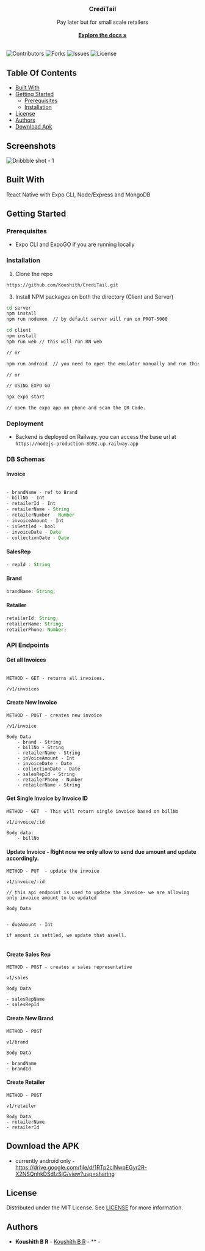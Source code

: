 <br/>
<p align="center">
  <h3 align="center">CrediTail</h3>

  <p align="center">
    Pay later but for small scale retailers
    <br/>
    <br/>
    <a href="https://github.com/koushith/CrediTail"><strong>Explore the docs »</strong></a>
    <br/>
    <br/>
  </p>
</p>

![Contributors](https://img.shields.io/github/contributors/koushith/CrediTail?color=dark-green) ![Forks](https://img.shields.io/github/forks/koushith/CrediTail?style=social) ![Issues](https://img.shields.io/github/issues/koushith/CrediTail) ![License](https://img.shields.io/github/license/koushith/CrediTail)

## Table Of Contents

- [Built With](#built-with)
- [Getting Started](#getting-started)
  - [Prerequisites](#prerequisites)
  - [Installation](#installation)
- [License](#license)
- [Authors](#authors)
- [Download Apk](#download)

## Screenshots

![Dribbble shot - 1](https://user-images.githubusercontent.com/30016242/230851429-24b4d646-01ab-4928-ba6e-ed71ad78a4f5.png)

## Built With

React Native with Expo CLI, Node/Express and MongoDB

## Getting Started

### Prerequisites

- Expo CLI and ExpoGO if you are running locally

### Installation

1. Clone the repo

```sh
https://github.com/Koushith/CrediTail.git
```

3. Install NPM packages on both the directory (Client and Server)

```sh
cd server
npm install
npm run nodemon  // by default server will run on PROT-5000
```

```sh
cd client
npm install
npm run web // this will run RN web

// or

npm run android  // you need to open the emulator manually and run this command(if you are on Windows and Linux.

// or

// USING EXPO GO

npx expo start

// open the expo app on phone and scan the QR Code.

```

### Deployment

- Backend is deployed on Railway. you can access the base url at
  `https://nodejs-production-8b92.up.railway.app`

### DB Schemas

#### Invoice

```js

- brandName - ref to Brand
- billNo - Int
- retailerId - Int
- retailerName - String
- retailerNumber - Number
- invoiceAmount - Int
- isSettled - bool
- invoiceDate - Date
- collectionDate - Date

```

#### SalesRep

```js
- repId : String
```

#### Brand

```js
brandName: String;
```

#### Retailer

```js
retailerId: String;
retailerName: String;
retailerPhone: Number;
```

### API Endpoints

#### Get all Invoices

```

METHOD - GET - returns all invoices.

/v1/invoices

```

#### Create New Invoice

```
METHOD - POST - creates new invoice

/v1/invoice

Body Data
    - brand - String
    - billNo - String
    - retailerName - String
    - inVoiceAmount - Int
    - invoiceDate - Date
    - collectionDate - Date
    - salesRepId - String
    - retailerPhone - Number
    - retailerName - String

```

#### Get Single Invoice by Invoice ID

```
METHOD - GET  - This will return single invoice based on billNo

v1/invoice/:id

Body data:
    - billNo

```

#### Update Invoice - Right now we only allow to send due amount and update accordingly.

```
METHOD - PUT  - update the invoice

v1/invoice/:id

// this api endpoint is used to update the invoice- we are allowing only invoice amount to be updated

Body Data


- dueAmount - Int

if amount is settled, we update that aswell.


```

#### Create Sales Rep

```
METHOD - POST - creates a sales representative

v1/sales

Body Data

- salesRepName
- salesRepId

```

#### Create New Brand

```
METHOD - POST

v1/brand

Body Data

- brandName
- brandId

```

#### Create Retailer

```
METHOD - POST

v1/retailer

Body Data
- retailerName
- retailerId

```

## Download the APK

- currently android only - https://drive.google.com/file/d/1RTp2clNwpEGyr2R-X2NSQnhkDSdIzSjG/view?usp=sharing

## License

Distributed under the MIT License. See [LICENSE](https://github.com/koushith/CrediTail/blob/main/LICENSE.md) for more information.

## Authors

- **Koushith B R** - [Koushith B R](https://github.com/koushith) - \*\* -
